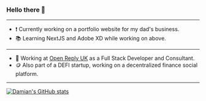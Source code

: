 ### Hello there 👀
---
- ❗️ Currently working on a portfolio website for my dad's business.
- 📚 Learning NextJS and Adobe XD while working on above.
---
- 🏢 Working at [Open Reply UK](https://www.reply.com/open-reply-uk/en/) as a Full Stack Developer and Consultant.
- 🪙 Also part of a DEFI startup, working on a decentralized finance social platform.
---
[![Damian's GitHub stats](https://github-readme-stats.vercel.app/api?username=DamianHaziak&count_private=true&hide=prs,issues,contribs&show_icons=true&theme=radical)](https://github.com/anuraghazra/github-readme-stats)
